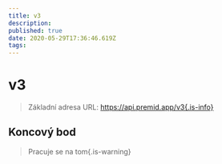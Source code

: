 ```yaml
---
title: v3
description:
published: true
date: 2020-05-29T17:36:46.619Z
tags:
---
```


# v3

> Základní adresa URL: https://api.premid.app/v3{.is-info}


## Koncový bod
> Pracuje se na tom{.is-warning}